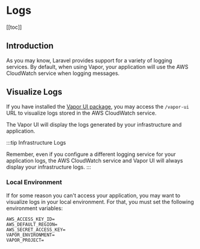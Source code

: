 # Logs

[[toc]]

## Introduction

As you may know, Laravel provides support for a variety of logging services. By default, when using Vapor, your application will use the AWS CloudWatch service when logging messages.

## Visualize Logs

If you have installed the [Vapor UI package](#installing-the-vapor-ui), you may access the `/vapor-ui` URL to visualize logs stored in the AWS CloudWatch service.

The Vapor UI will display the logs generated by your infrastructure and application.

:::tip Infrastructure Logs

Remember, even if you configure a different logging service for your application logs, the AWS CloudWatch service and Vapor UI will always display your infrastructure logs.
:::

### Local Environment

If for some reason you can't access your application, you may want to visualize logs in your local environment. For that, you must set the following environment variables:

```
AWS_ACCESS_KEY_ID=
AWS_DEFAULT_REGION=
AWS_SECRET_ACCESS_KEY=
VAPOR_ENVIRONMENT=
VAPOR_PROJECT=
```
